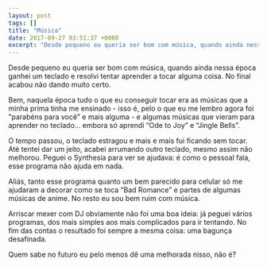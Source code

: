 ```yaml
---
layout: post
tags: []
title: "Música"
date: 2017-09-27 03:51:37 +0000
excerpt: "Desde pequeno eu queria ser bom com música, quando ainda nessa época ganhei um teclado e resolvi tentar aprender a tocar alguma coisa. No..."
---
```


Desde pequeno eu queria ser bom com música, quando ainda nessa época ganhei um teclado e resolvi tentar aprender a tocar alguma coisa. No final acabou não dando muito certo.

Bem, naquela época tudo o que eu conseguir tocar era as músicas que a minha prima tinha me ensinado - isso é, pelo o que eu me lembro agora foi "parabéns para você" e mais alguma - e algumas músicas que vieram para aprender no teclado… embora só aprendi “Ode to Joy” e “Jingle Bells”.

O tempo passou, o teclado estragou e mais e mais fui ficando sem tocar. Até tentei dar um jeito, acabei arrumando outro teclado, mesmo assim não melhorou. Peguei o Synthesia para ver se ajudava: é como o pessoal fala, esse programa não ajuda em nada.

Aliás, tanto esse programa quanto um bem parecido para celular só me ajudaram a decorar como se toca “Bad Romance” e partes de algumas músicas de anime. No resto eu sou bem ruim com música.

Arriscar mexer com DJ obviamente não foi uma boa ideia: já peguei vários programas, dos mais simples aos mais complicados para ir tentando. No fim das contas o resultado foi sempre a mesma coisa: uma bagunça desafinada.

Quem sabe no futuro eu pelo menos dê uma melhorada nisso, não é?